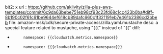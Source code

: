 bit2: x
url : https://github.com/aklivity/zilla-plus-aws-templates/commit/6c9da63bebe751eb98cf93c23fd68c1cc423b0ba#diff-8b190c02f61c61be9644ef618cb89dafc660c1f321191eb7e461b2386cd2bbeb
file: amazon-msk/cdk/secure-private-access/zilla.yaml.mustache
desc: a special feature related to mustache, using "{{{" instead of "{{" 
diff: 
-          namespace: {{cloudwatch.metrics.namespace}}
+          namespace: {{{cloudwatch.metrics.namespace}}}
